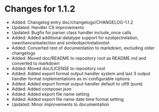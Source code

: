 Changes for 1.1.2
=================

* Added: Changelog entry doc/changelogs/CHANGELOG-1.1.2
* Updated: Handler CS improvements
* Updated: Bugfix for parser class handler include_once calls
* Added: Added additional datatype support for ezobjectrelation, owenhancedselection and smileobjectrelationlist
* Added: Converted rest of documentation to markdown, excluding older changelogs
* Added: Moved doc/README to repository root as README.md and converted to markdown
* Added: Moved doc/LICENSE to repository root
* Added: Added export format output handler system and last 3 output handler format implementations as ini configurable options
* Added: Added export format output handler default to utf8 (pure)
* Added: Added composer.json
* Added: Added export file name setting
* Added: Added export file name date time format setting
* Updated: Minor improvements to documentation
